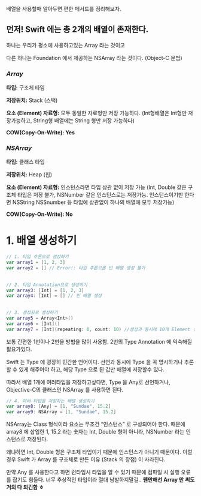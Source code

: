배열을 사용할때 알아두면 편한 메서드를 정리해보자.

## 먼저! Swift 에는 총 2개의 배열이 존재한다.

하나는 우리가 평소에 사용하고있는 Array 라는 것이고

다른 하나는 Foundation 에서 제공하는 NSArray 라는 것이다.  (Object-C 문법)

### *Array*

**타입:** 구조체 타임

**저장위치:** Stack (스택)

**요소 (Element) 자료형:** 모두 동일한 자료형만 저장 가능하다. (Int형배열은 Int형만 저장가능하고, String형 배열에는 String 형만 저장 가능하다)

**COW(Copy-On-Write): Yes**

### *NSArray*

**타입:** 클래스 타입

**저장위치:** Heap (힙)

**요소 (Element) 자료형:** 인스턴스라면 타입 상관 없이 저장 가능 (Int, Double 같은 구조체 타입은 저장 불가, NSNumber 같은 인스턴스로는 저장가능.  인스턴스이기만 한다면 NSString NSSnumber 등 타입에 상관없이 하나의 배열에 모두 저장가능)

**COW(Copy-On-Write): No**

# 1. 배열 생성하기

```swift
// 1. 타입 추론으로 생성하기
var array1 = [1, 2, 3]
var array2 = [] // Error!: 타입 추론으론 빈 배열 생성 불가
 
 
// 2. 타입 Annotation으로 생성하기
var array3: [Int] = [1, 2, 3]
var array4: [Int] = [] // 빈 배열 생성
 
 
// 3. 생성자로 생성하기
var array5 = Array<Int>()
var array6 = [Int]()
var array7 = [Int](repeating: 0, count: 10) //생성과 동시에 10개 Element 생성 및 0으로 초기화
```

보통 간편한 1번이나 2번을 방법을 많이 사용함.  2번의 Type Annotation 에 익숙해질필요가있다.

Swift 는 Type 에 굉장히 민간한 언어이다.  선언과 동시에 Type 을 꼭 명시하거나 추론할 수 있게 해주어야 하고, 해당 Type 으로 된 값만 배열에 저장할수 있다.

따라서 배열 1개에 여러타입을 저장하고싶다면, Type 을 Any로 선언하거나, Objective-C의 클래스인 NSArray 를 사용하면 된다.

```swift
// 4. 여러 타입을 저장하는 배열 생성하기
var array8: [Any] = [1, "Sundae", 15.2]
var array9: NSArray = [1, "Sundae", 15.2]
```

NSArray는 Class 형식이라 요소는 무조건 “인스턴스” 로 구성되어야 한다.  때문에 array8 에 삽입한 1, 15.2 라는 숫자는 Int, Double 형이 아니라, NSNumber 라는 인스턴스로 저장된다.

왜냐하면 Int, Double 형은 구조체 타입이기 때문에 인스턴스가 아니기 때문이다.  이럴 경우 Swift 가 Array 를 구조체로 만든 이유 (Stack 의 장점) 이 사라진다.

만약 Any 를 사용한다고 하면 런타임시 타입을 알 수 있기 때문에 컴파일 시 실행 오류를 잡기도 힘들다. 너무 추상적인 타입이라 절대 남발하지말길.. **웬만해선 Array 만 써도 거의 다 되긴함 ㅎ**
